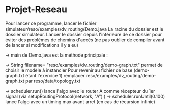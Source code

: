 # Projet-Reseau

Pour lancer ce programme, lancer le fichier simulateur/reso/examples/dv_routing/Demo.java
La racine du dossier est le dossier simulateur. Lancer le dossier depuis l'intérieure de ce dossier pour éviter des problèmes de chemins d'accès
(ne pas oublier de compiler avant de lancer si modifications il y a eu)

-> main de Demo.java est la méthode principale :

  -> String filename= "reso/examples/dv_routing/demo-graph.txt" permet de choisir le modèle à instancier
  Pour revenir au fichier de base (demo-graph.txt étant l'exercice 1) remplacer reso/examples/dv_routing/demo-graph.txt par reso/data/topology.txt
  
  -> scheduler.run() lance l'algo avec le router A comme récepteur du 1er signal (via setupRoutingProtocol(network, "A") )
  -> scheduler.runUntil(0.100) lance l'algo avec un timing max avant arret (en cas de récursion infinie)

